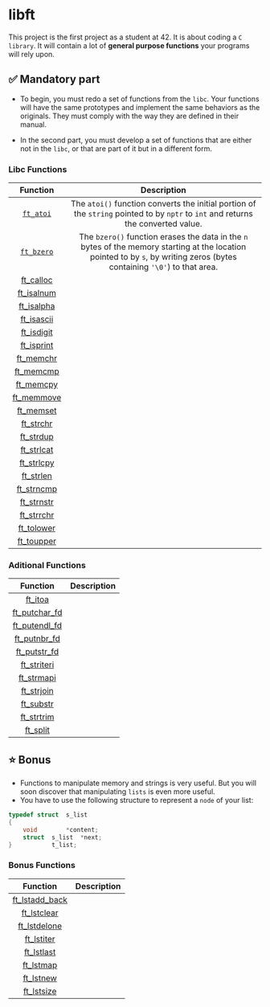 # libft

This project is the first project as a student at 42. It is about coding a `C library`. It will contain a lot of **general purpose functions** your programs will rely upon.
<br>

## ✅ Mandatory part

- To begin, you must redo a set of functions from the `libc`. Your functions will have the same prototypes and implement the same behaviors as the originals. They must comply with the way they are defined in their manual.

- In the second part, you must develop a set of functions that are either not in the `libc`, or that are part of it but in a different form.


### Libc Functions

| Function | Description |
| :------: | :---------: |
| [`ft_atoi`](https://github.com/daniele-frade/42sp-cursus/blob/main/libft/ft_atoi.c) | The  `atoi()` function converts the initial portion of the `string` pointed to by `nptr` to `int` and returns the converted value. |
| [`ft_bzero`](https://github.com/daniele-frade/42sp-cursus/blob/main/libft/ft_bzero.c) | The `bzero()` function  erases the data in the `n` bytes of the memory starting at the location pointed to by `s`, by writing zeros (bytes containing `'\0'`) to that area. |
| [ft_calloc](https://github.com/daniele-frade/42sp-cursus/blob/main/libft/ft_calloc.c) |  |
| [ft_isalnum](https://github.com/daniele-frade/42sp-cursus/blob/main/libft/ft_isalnum.c) |  |
| [ft_isalpha](https://github.com/daniele-frade/42sp-cursus/blob/main/libft/ft_isalpha.c) |  |
| [ft_isascii](https://github.com/daniele-frade/42sp-cursus/blob/main/libft/ft_isascii.c) |  |
| [ft_isdigit](https://github.com/daniele-frade/42sp-cursus/blob/main/libft/ft_isdigit.c) |  |
| [ft_isprint](https://github.com/daniele-frade/42sp-cursus/blob/main/libft/ft_isprint.c) |  |
| [ft_memchr](https://github.com/daniele-frade/42sp-cursus/blob/main/libft/ft_memchr.c) |  |
| [ft_memcmp](https://github.com/daniele-frade/42sp-cursus/blob/main/libft/ft_memcmp.c) |  |
| [ft_memcpy](https://github.com/daniele-frade/42sp-cursus/blob/main/libft/ft_memcpy.c) |  |
| [ft_memmove](https://github.com/daniele-frade/42sp-cursus/blob/main/libft/ft_memmove.c) |  |
| [ft_memset](https://github.com/daniele-frade/42sp-cursus/blob/main/libft/ft_memset.c) |  |
| [ft_strchr](https://github.com/daniele-frade/42sp-cursus/blob/main/libft/ft_strchr.c) |  |
| [ft_strdup](https://github.com/daniele-frade/42sp-cursus/blob/main/libft/ft_strdup.c) |  |
| [ft_strlcat](https://github.com/daniele-frade/42sp-cursus/blob/main/libft/ft_strlcat.c) |  |
| [ft_strlcpy](https://github.com/daniele-frade/42sp-cursus/blob/main/libft/ft_strlcpy.c) |  |
| [ft_strlen](https://github.com/daniele-frade/42sp-cursus/blob/main/libft/ft_strlen.c) |  |
| [ft_strncmp](https://github.com/daniele-frade/42sp-cursus/blob/main/libft/ft_strncmp.c) |  |
| [ft_strnstr](https://github.com/daniele-frade/42sp-cursus/blob/main/libft/ft_strnstr.c) |  |
| [ft_strrchr](https://github.com/daniele-frade/42sp-cursus/blob/main/libft/ft_strrchr.c) |  |
| [ft_tolower](https://github.com/daniele-frade/42sp-cursus/blob/main/libft/ft_tolower.c) |  |
| [ft_toupper](https://github.com/daniele-frade/42sp-cursus/blob/main/libft/ft_toupper.c) |  |

### Aditional Functions

| Function | Description |
| :------: | :---------: |
| [ft_itoa](https://github.com/daniele-frade/42sp-cursus/blob/main/libft/ft_itoa.c) |  |
| [ft_putchar_fd](https://github.com/daniele-frade/42sp-cursus/blob/main/libft/ft_putchar_fd.c) |  |
| [ft_putendl_fd](https://github.com/daniele-frade/42sp-cursus/blob/main/libft/ft_putendl_fd.c) |  |
| [ft_putnbr_fd](https://github.com/daniele-frade/42sp-cursus/blob/main/libft/ft_putnbr_fd.c) |  |
| [ft_putstr_fd](https://github.com/daniele-frade/42sp-cursus/blob/main/libft/ft_putstr_fd.c) |  |
| [ft_striteri](https://github.com/daniele-frade/42sp-cursus/blob/main/libft/ft_striteri.c) |  |
| [ft_strmapi](https://github.com/daniele-frade/42sp-cursus/blob/main/libft/ft_strmapi.c) |  |
| [ft_strjoin](https://github.com/daniele-frade/42sp-cursus/blob/main/libft/ft_strjoin.c) |  |
| [ft_substr](https://github.com/daniele-frade/42sp-cursus/blob/main/libft/ft_substr.c) |  |
| [ft_strtrim](https://github.com/daniele-frade/42sp-cursus/blob/main/libft/ft_strtrim.c) |  |
| [ft_split](https://github.com/daniele-frade/42sp-cursus/blob/main/libft/ft_split.c) |  |


## ⭐ Bonus

- Functions to manipulate memory and strings is very useful. But you will soon discover that manipulating `lists` is even more useful.
- You have to use the following structure to represent a `node` of your list:

```C
typedef	struct	s_list
{
	void		*content;
	struct	s_list	*next;
}			t_list;

```
### Bonus Functions

| Function | Description |
| :------: | :---------: |
| [ft_lstadd_back](https://github.com/daniele-frade/42sp-cursus/blob/main/libft/ft_lstadd_back_bonus.c) |  |
| [ft_lstclear](https://github.com/daniele-frade/42sp-cursus/blob/main/libft/ft_lstclear_bonus.c) | |
| [ft_lstdelone](https://github.com/daniele-frade/42sp-cursus/blob/main/libft/ft_lstdelone_bonus.c) |  |
| [ft_lstiter](https://github.com/daniele-frade/42sp-cursus/blob/main/libft/ft_lstiter_bonus.c) |  |
| [ft_lstlast](https://github.com/daniele-frade/42sp-cursus/blob/main/libft/ft_lstlast_bonus.c) |  |
| [ft_lstmap](https://github.com/daniele-frade/42sp-cursus/blob/main/libft/ft_lstmap_bonus.c) |  |
| [ft_lstnew](https://github.com/daniele-frade/42sp-cursus/blob/main/libft/ft_lstnew_bonus.c) |  |
| [ft_lstsize](https://github.com/daniele-frade/42sp-cursus/blob/main/libft/ft_lstsize_bonus.c) |  |
